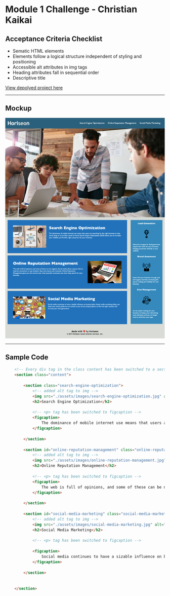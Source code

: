 # Module 1 Challenge - Christian Kaikai


## Acceptance Criteria Checklist

- Sematic HTML elements 
- Elements follow a logical structure independent of styling and positioning
- Accessible alt attributes in img tags
- Heading attributes fall in sequential order
- Descriptive title


[View depolyed project here](https://ckaikai19.github.io/purple/)

---

## Mockup
![website mockup](Develop/assets/images/screenshot.png)

---

## Sample Code

```html
    <!-- Every div tag in the class content has been switched to a section tag-->
    <section class="content">
        
        <section class="search-engine-optimization">
            <!-- added alt tag to img -->
            <img src="./assets/images/search-engine-optimization.jpg" alt="desk with a notbook, computer and pencils"class="float-left" />
            <h2>Search Engine Optimization</h2>
            
            <!-- <p> tag has been switched to figcaption -->
            <figcaption>
                The dominance of mobile internet use means that users are searching for the right business as they travel, shop, or sit on their couch at home. Search Engine Optimization (SEO) allows you to increase your visibility and find the right customers for your business.
            </figcaption>

        </section>
        
        <section id="online-reputation-management" class="online-reputation-management">
            <!-- added alt tag to img -->
            <img src="./assets/images/online-reputation-management.jpg" alt="desk with laptop"class="float-right" />
            <h2>Online Reputation Management</h2>

            <!-- <p> tag has been switched to figcaption -->
            <figcaption>
                The web is full of opinions, and some of these can be negative. Social media allows anyone with an internet connection to say whatever they want about your business. Online Reputation Management gives you the control over what potential customers see when they search for your business.
            </figcaption>

        </section>
       
        <section id="social-media-marketing" class="social-media-marketing">
            <!-- added alt tag to img -->
            <img src="./assets/images/social-media-marketing.jpg" alt="desk with people and computers"class="float-left" />
            <h2>Social Media Marketing</h2>

            <!-- <p> tag has been switched to figcaption -->

            <figcaption>
                Social media continues to have a sizable influence on buying habits. Social media marketing helps you determine which platforms are suited to your brand, using analytics to find the right markets and increase your lead generation.
            </figcaption>

        </section>


    </section>
```